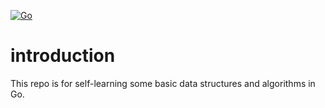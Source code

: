 [![Go](https://github.com/supermarine1377/algorithm-go/actions/workflows/steps.yml/badge.svg)](https://github.com/supermarine1377/algorithm-go/actions/workflows/steps.yml)

# introduction

This repo is for self-learning some basic data structures and algorithms in Go.